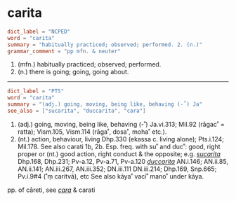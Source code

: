 # carita

``` toml
dict_label = "NCPED"
word = "carita"
summary = "habitually practiced; observed; performed. 2. (n.)"
grammar_comment = "pp mfn. & neuter"
```

1. (mfn.) habitually practiced; observed; performed.
2. (n.) there is going; going, going about.

--------------------

``` toml
dict_label = "PTS"
word = "carita"
summary = "(adj.) going, moving, being like, behaving (-˚) Ja"
see_also = ["sucarita", "duccarita", "cara"]
```

1. (adj.) going, moving, being like, behaving (\-˚) Ja.vi.313; Mil.92 (rāgac˚ = ratta); Vism.105, Vism.114 (rāga˚, dosa˚, moha˚ etc.).
2. (nt.) action, behaviour, living Dhp.330 (ekassa c. living alone); Pts.i.124; Mil.178. See also carati 1b, 2b. Esp. freq. with su˚ and duc˚: good, right proper or (nt.) good action, right conduct & the opposite; e.g. *[sucarita](sucarita.md)* Dhp.168, Dhp.231; Pv\-a.12, Pv\-a.71, Pv\-a.120 *[duccarita](duccarita.md)* AN.i.146; AN.ii.85, AN.ii.141; AN.iii.267, AN.iii.352; DN.iii.111 DN.iii.214; Dhp.169, Snp.665; Pv.i.9#4 (˚ṃ caritvā), etc See also kāya˚ vacī˚ mano˚ under kāya.

pp. of cāreti, see *[cara](cara.md)* & carati

